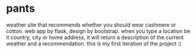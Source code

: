 # pants
weather site that recommends whether you should wear cashmere or cotton. web app by flask, design by bootstrap. 
when you type a location be it country, city or home address, it will return a description of the current weather and a recommendation.
this is my first iteration of the project :) 
